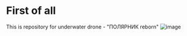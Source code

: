# First of all
This is repository for underwater drone - "ПОЛЯРНИК reborn"
![image](https://github.com/DjAndrik/Underwater-Drone/blob/master/images/circuit%20diagram.PNG)
